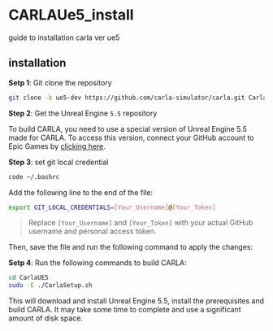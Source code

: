 # CARLAUe5_install
 guide to installation carla ver ue5


## installation

**Setp 1**: Git clone the repository

```bash
git clone -b ue5-dev https://github.com/carla-simulator/carla.git CarlaUE5
```

**Step 2**: Get the Unreal Engine `5.5` repository

To build CARLA, you need to use a special version of Unreal Engine 5.5 made for CARLA. To access this version, connect your GitHub account to Epic Games by [clicking here](https://www.unrealengine.com/en-US/ue-on-github).


**Step 3**: set git local credential

```bash
code ~/.bashrc
```
Add the following line to the end of the file:

```bash
export GIT_LOCAL_CREDENTIALS=[Your_Username]@[Your_Token]
```
> Replace `[Your_Username]` and `[Your_Token]` with your actual GitHub username and personal access token.

Then, save the file and run the following command to apply the changes:


**Setp 4**: Run the following commands to build CARLA:

```bash
cd CarlaUE5
sudo -E ./CarlaSetup.sh
```
This will download and install Unreal Engine 5.5, install the prerequisites and build CARLA. It may take some time to complete and use a significant amount of disk space.





